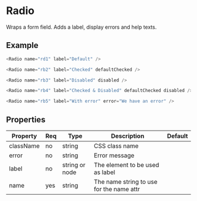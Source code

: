 # Radio

Wraps a form field. Adds a label, display errors and help texts.

## Example

```javascript
<Radio name="rd1" label="Default" />

<Radio name="rb2" label="Checked" defaultChecked />

<Radio name="rb3" label="Disabled" disabled />

<Radio name="rb4" label="Checked & Disabled" defaultChecked disabled />

<Radio name="rb5" label="With error" error="We have an error" />
```

## Properties

| Property  | Req | Type   | Description                               | Default |
| --------- | --- | ------ | ----------------------------------------- | ------- |
| className | no  | string | CSS class name                            |         |
| error     | no  | string | Error message                             |         |
| label     | no  | string or node | The element to be used as label   |         |
| name      | yes | string | The name string to use for the name attr  |         |
